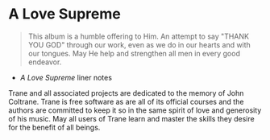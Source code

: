 # A Love Supreme

> This album is a humble offering to Him. An attempt to say "THANK YOU GOD" through our work, even
> as we do in our hearts and with our tongues. May He help and strengthen all men in every good
> endeavor.
>
- *A Love Supreme* liner notes

Trane and all associated projects are dedicated to the memory of John Coltrane. Trane is free
software as are all of its official courses and the authors are committed to keep it so in the same
spirit of love and generosity of his music. May all users of Trane learn and master the skills they
desire for the benefit of all beings.
